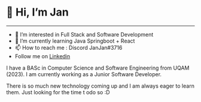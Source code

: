 # 👋 Hi, I’m Jan
---

- 👀 I’m interested in Full Stack and Software Development
- 🌱 I’m currently learning Java Springboot + React
- 📫 How to reach me : Discord JanJan#3716
- Follow me on [Linkedin](https://www.linkedin.com/in/janvillapaz/)


I have a BASc in Computer Science and Software Engineering from UQAM (2023). 
I am currently working as a Junior Software Developer.

There is so much new technology coming up and I am always eager to learn them. Just looking for the time t odo so :D
<!---
JanVillapaz/JanVillapaz is a ✨ special ✨ repository because its `README.md` (this file) appears on your GitHub profile.
You can click the Preview link to take a look at your changes.
--->
